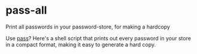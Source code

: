 # pass-all
Print all passwords in your password-store, for making a hardcopy

Use [pass](https://www.passwordstore.org/)? Here's a shell script that prints
out every password in your store in a compact format, making it easy to
generate a hard copy.
